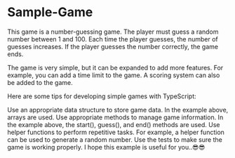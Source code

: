 # Sample-Game
This game is a number-guessing game. The player must guess a random number between 1 and 100. Each time the player guesses, the number of guesses increases. If the player guesses the number correctly, the game ends.

The game is very simple, but it can be expanded to add more features. For example, you can add a time limit to the game. A scoring system can also be added to the game.

Here are some tips for developing simple games with TypeScript:

Use an appropriate data structure to store game data. In the example above, arrays are used.
Use appropriate methods to manage game information. In the example above, the start(), guess(), and end() methods are used.
Use helper functions to perform repetitive tasks. For example, a helper function can be used to generate a random number.
Use the tests to make sure the game is working properly.
I hope this example is useful for you..😎😎
